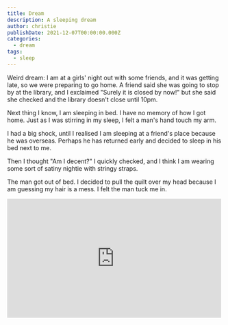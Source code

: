```yaml
---
title: Dream
description: A sleeping dream
author: christie
publishDate: 2021-12-07T00:00:00.000Z
categories:
  - dream
tags:
  - sleep
---
```

Weird dream: I am at a girls' night out with some friends, and it was getting late, so we were preparing to go home. A friend said she was going to stop by at the library, and I exclaimed "Surely it is closed by now!" but she said she checked and the library doesn't close until 10pm.

Next thing I know, I am sleeping in bed. I have no memory of how I got home. Just as I was stirring in my sleep, I felt a man's hand touch my arm.

I had a big shock, until I realised I am sleeping at a friend's place because he was overseas. Perhaps he has returned early and decided to sleep in his bed next to me.

Then I thought "Am I decent?" I quickly checked, and I think I am wearing some sort of satiny nightie with stringy straps.

The man got out of bed. I decided to pull the quilt over my head because I am guessing my hair is a mess. I felt the man tuck me in.

<iframe src="https://www.facebook.com/plugins/post.php?href=https%3A%2F%2Fwww.facebook.com%2Fchris1.tham%2Fposts%2Fpfbid02EF417cKYtoWTrPyUmBCSQvQLxSFMxqxcyG3msEJNc2ep5uFpqzuNe3iwnTYheZMl&show_text=true&width=500" width="500" height="278" style="border:none;overflow:hidden" scrolling="no" frameborder="0" allowfullscreen="true" allow="autoplay; clipboard-write; encrypted-media; picture-in-picture; web-share"></iframe>

